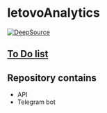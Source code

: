# letovoAnalytics
[![DeepSource](https://deepsource.io/gh/arsikurin/letovoAnalytics.svg/?label=resolved+issues&show_trend=true&token=aLZlulv-AirTmu0fT8MTNJiA)](https://deepsource.io/gh/arsikurin/letovoAnalytics/?ref=repository-badge)


## [To Do list](https://github.com/arsikurin/letovoAnalytics/projects/1)


## Repository contains
- API
- Telegram bot
